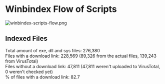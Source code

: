 # Winbindex Flow of Scripts

![winbindex-scripts-flow.png](winbindex-scripts-flow.png)

## Indexed Files

<!--FileStats-->
Total amount of exe, dll and sys files: 276,380  
Files with a download link: 228,569 (89,326 from the actual files, 139,243 from VirusTotal)  
Files without a download link: 47,811 (47,811 weren't uploaded to VirusTotal, 0 weren't checked yet)  
% of files with a download link: 82.7  
<!--/FileStats-->
